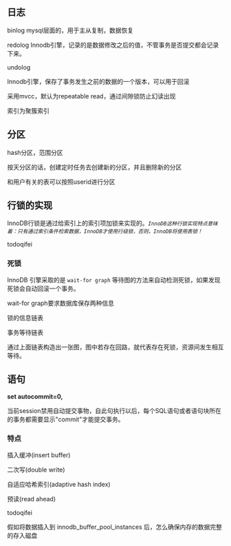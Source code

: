 ## 日志
binlog 
mysql层面的，用于主从复制，数据恢复

redolog
Innodb引擎，记录的是数据修改之后的值，不管事务是否提交都会记录下来。

undolog


Innodb引擎，保存了事务发生之前的数据的一个版本，可以用于回滚



采用mvcc，默认为repeatable read，通过间隙锁防止幻读出现



索引为聚簇索引





## 分区

hash分区，范围分区

按天分区的话，创建定时任务去创建新的分区，并且删除新的分区

和用户有关的表可以按照userid进行分区





## 行锁的实现

InnoDB行锁是通过给索引上的索引项加锁来实现的。*`InnoDB这种行锁实现特点意味着：只有通过索引条件检索数据，InnoDB才使用行级锁，否则，InnoDB将使用表锁！`*

todoqifei

### 死锁

InnoDB 引擎采取的是 `wait-for graph` 等待图的方法来自动检测死锁，如果发现死锁会自动回滚一个事务。

wait-for graph要求数据库保存两种信息

锁的信息链表

事务等待链表

通过上面链表构造出一张图，图中若存在回路，就代表存在死锁，资源间发生相互等待。

## 语句

**set autocommit=0,**

当前session禁用自动提交事物，自此句执行以后，每个SQL语句或者语句块所在的事务都需要显示"commit"才能提交事务。







### 特点

插入缓冲(insert buffer)

二次写(double write)

自适应哈希索引(adaptive hash index)

预读(read ahead)





todoqifei

假如将数据插入到 innodb_buffer_pool_instances 后，怎么确保内存的数据完整的存入磁盘

